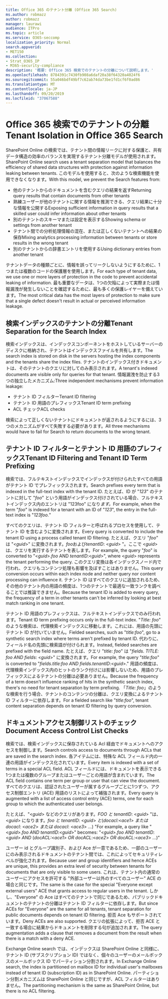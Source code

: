 ```yaml
---
title: Office 365 のテナント分離 (Office 365 Search)
ms.author: robmazz
author: robmazz
manager: laurawi
audience: ITPro
ms.topic: article
ms.service: O365-seccomp
localization_priority: Normal
search.appverid:
- MET150
ms.collection:
- Strat_O365_IP
- M365-security-compliance
description: '概要: Office 365 検索でのテナントの分離について説明します。'
ms.openlocfilehash: 8784391c7430fb908a6daf20a38f64320a4024f6
ms.sourcegitcommit: 55a046bdf49bf7c62ab74da73be1fd1cf6f0ad86
ms.translationtype: MT
ms.contentlocale: ja-JP
ms.lasthandoff: 09/20/2019
ms.locfileid: "37067588"
---
```

# <a name="tenant-isolation-in-office-365-search"></a><span data-ttu-id="3a450-103">Office 365 検索でのテナントの分離</span><span class="sxs-lookup"><span data-stu-id="3a450-103">Tenant Isolation in Office 365 Search</span></span>
<span data-ttu-id="3a450-104">SharePoint Online の検索では、テナント間の情報リークに対する保護と、共有データ構造の効率のバランスを実現するテナント分離モデルが使用されます。</span><span class="sxs-lookup"><span data-stu-id="3a450-104">SharePoint Online search uses a tenant separation model that balances the efficiency of shared data structures with protection against information leaking between tenants.</span></span> <span data-ttu-id="3a450-105">このモデルを使用すると、次のような検索機能を使用できなくなります。</span><span class="sxs-lookup"><span data-stu-id="3a450-105">With this model, we prevent the Search features from:</span></span>
- <span data-ttu-id="3a450-106">他のテナントからのドキュメントを含むクエリの結果を返す</span><span class="sxs-lookup"><span data-stu-id="3a450-106">Returning query results that contain documents from other tenants</span></span>
- <span data-ttu-id="3a450-107">熟練ユーザーが他のテナントに関する情報を推測できる、クエリ結果に十分な情報を公開する</span><span class="sxs-lookup"><span data-stu-id="3a450-107">Exposing sufficient information in query results that a skilled user could infer information about other tenants</span></span>
- <span data-ttu-id="3a450-108">別のテナントのスキーマまたは設定を表示する</span><span class="sxs-lookup"><span data-stu-id="3a450-108">Showing schema or settings from another tenant</span></span>
- <span data-ttu-id="3a450-109">テナント間での分析処理情報の混在、または正しくないテナントへの結果の保存</span><span class="sxs-lookup"><span data-stu-id="3a450-109">Mixing analytics processing information between tenants or store results in the wrong tenant</span></span>
- <span data-ttu-id="3a450-110">別のテナントからの辞書エントリを使用する</span><span class="sxs-lookup"><span data-stu-id="3a450-110">Using dictionary entries from another tenant</span></span>

<span data-ttu-id="3a450-111">テナントデータの種類ごとに、情報を誤ってリークしないようにするために、1つまたは複数のコードの保護層を使用します。</span><span class="sxs-lookup"><span data-stu-id="3a450-111">For each type of tenant data, we use one or more layers of protection in the code to prevent accidental leaking of information.</span></span> <span data-ttu-id="3a450-112">最も重要なデータは、1つの欠陥によって実際または情報漏洩が発生しないことを確認するために、最も多くの保護レイヤーを備えています。</span><span class="sxs-lookup"><span data-stu-id="3a450-112">The most critical data has the most layers of protection to make sure that a single defect doesn't result in actual or perceived information leakage.</span></span>

## <a name="tenant-separation-for-the-search-index"></a><span data-ttu-id="3a450-113">検索インデックスのテナントの分離</span><span class="sxs-lookup"><span data-stu-id="3a450-113">Tenant Separation for the Search Index</span></span>
<span data-ttu-id="3a450-114">検索インデックスは、インデックスコンポーネントをホストしているサーバーのディスクに格納され、テナントはインデックスファイルを共有します。</span><span class="sxs-lookup"><span data-stu-id="3a450-114">The search index is stored on disk in the servers hosting the index components and the tenants share the index files.</span></span> <span data-ttu-id="3a450-115">テナントのインデックス付きドキュメントは、そのテナントのクエリに対してのみ表示されます。</span><span class="sxs-lookup"><span data-stu-id="3a450-115">A tenant's indexed documents are visible only for queries for that tenant.</span></span> <span data-ttu-id="3a450-116">情報漏洩を防止する3つの独立したメカニズム:</span><span class="sxs-lookup"><span data-stu-id="3a450-116">Three independent mechanisms prevent information leakage:</span></span>
- <span data-ttu-id="3a450-117">テナント ID フィルター</span><span class="sxs-lookup"><span data-stu-id="3a450-117">Tenant ID filtering</span></span>
- <span data-ttu-id="3a450-118">テナント ID 用語のプレフィックス</span><span class="sxs-lookup"><span data-stu-id="3a450-118">Tenant ID term prefixing</span></span>
- <span data-ttu-id="3a450-119">ACL チェック</span><span class="sxs-lookup"><span data-stu-id="3a450-119">ACL checks</span></span>

<span data-ttu-id="3a450-120">検索によって正しくないテナントにドキュメントが返されるようにするには、3つのメカニズムがすべて失敗する必要があります。</span><span class="sxs-lookup"><span data-stu-id="3a450-120">All three mechanisms would have to fail for Search to return documents to the wrong tenant.</span></span>

## <a name="tenant-id-filtering-and-tenant-id-term-prefixing"></a><span data-ttu-id="3a450-121">テナント ID フィルターとテナント ID 用語のプレフィックス</span><span class="sxs-lookup"><span data-stu-id="3a450-121">Tenant ID Filtering and Tenant ID Term Prefixing</span></span>
<span data-ttu-id="3a450-122">検索では、フルテキストインデックスでインデックスが付けられたすべての用語がテナント ID でプレフィックスされます。</span><span class="sxs-lookup"><span data-stu-id="3a450-122">Search prefixes every term that is indexed in the full-text index with the tenant ID.</span></span> <span data-ttu-id="3a450-123">たとえば、ID が "*123*" のテナントに対して "*foo*" という用語がインデックス付けされている場合、フルテキストインデックス内のエントリは "123foo" になり*ます。*</span><span class="sxs-lookup"><span data-stu-id="3a450-123">For example, when the term "*foo*" is indexed for a tenant with an ID of "*123*", the entry in the full-text index is "*123foo.*"</span></span>

<span data-ttu-id="3a450-124">すべてのクエリは、テナント ID フィルターと呼ばれるプロセスを使用して、テナント ID を含むように変換されます。</span><span class="sxs-lookup"><span data-stu-id="3a450-124">Every query is converted to include the tenant ID using a process called tenant ID filtering.</span></span> <span data-ttu-id="3a450-125">たとえば、クエリ "*foo*" は "<*guid*>" に変換されます。*foo*および*tenantID*: <*guid*> "。ここで <*guid*> は、クエリを実行するテナントを表します。</span><span class="sxs-lookup"><span data-stu-id="3a450-125">For example, the query "*foo*" is converted to "<*guid*>.*foo* AND *tenantID*:<*guid*>", where <*guid*> represents the tenant performing the query.</span></span> <span data-ttu-id="3a450-126">このクエリ変換は各インデックスノード内で行われ、クエリもコンテンツ処理も影響を及ぼすことはありません。</span><span class="sxs-lookup"><span data-stu-id="3a450-126">This query conversion occurs within each index node and neither query nor content processing can influence it.</span></span> <span data-ttu-id="3a450-127">テナント ID はすべてのクエリに追加されるため、その他のテナント内の用語の頻度は、1つのテナントで最適な一致ランクを調べることでは推論できません。</span><span class="sxs-lookup"><span data-stu-id="3a450-127">Because the tenant ID is added to every query, the frequency of a term in other tenants can't be inferred by looking at best match ranking in one tenant.</span></span>

<span data-ttu-id="3a450-128">テナント ID 用語のプレフィックスは、フルテキストインデックスでのみ行われます。</span><span class="sxs-lookup"><span data-stu-id="3a450-128">Tenant ID term prefixing occurs only in the full-text index.</span></span> <span data-ttu-id="3a450-129">"*Title: foo*" のような検索は、代理検索インデックスに移動します。これには、用語の先頭にテナント ID が付いていません。</span><span class="sxs-lookup"><span data-stu-id="3a450-129">Fielded searches, such as "*title:foo*", go to a synthetic search index where terms aren't prefixed by tenant ID.</span></span> <span data-ttu-id="3a450-130">代わりに、フィールド名の先頭に検索語が付けられます。</span><span class="sxs-lookup"><span data-stu-id="3a450-130">Instead, fielded searches are prefixed with the field name.</span></span> <span data-ttu-id="3a450-131">たとえば、クエリ "*title: foo*" は "*fields. TITLE: foo AND fields*: <*guid*>" に変換されます。</span><span class="sxs-lookup"><span data-stu-id="3a450-131">For example, the query "*title:foo*" is converted to "*fields.title:foo AND fields.tenantID*:<*guid*>."</span></span> <span data-ttu-id="3a450-132">用語の頻度は、代理検索インデックス内のヒットのランク付けには影響しないため、用語のプレフィックスによるテナントの分離は必要ありません。</span><span class="sxs-lookup"><span data-stu-id="3a450-132">Because the frequency of a term doesn't influence ranking of hits in the synthetic search index, there's no need for tenant separation by term prefixing.</span></span> <span data-ttu-id="3a450-133">「*Title: foo*」のような検索を行う場合、テナントのコンテンツの分離は、クエリ変換によるテナント ID フィルターに依存します。</span><span class="sxs-lookup"><span data-stu-id="3a450-133">For a fielded search like "*title:foo*", tenant content separation depends on tenant ID filtering by query conversion.</span></span>

## <a name="document-access-control-list-checks"></a><span data-ttu-id="3a450-134">ドキュメントアクセス制御リストのチェック</span><span class="sxs-lookup"><span data-stu-id="3a450-134">Document Access Control List Checks</span></span>
<span data-ttu-id="3a450-135">検索では、検索インデックスに保存されている Acl 経由でドキュメントへのアクセスを制御します。</span><span class="sxs-lookup"><span data-stu-id="3a450-135">Search controls access to documents through ACLs that are saved in the search index.</span></span> <span data-ttu-id="3a450-136">各アイテムには、特殊な ACL フィールド内の一連の用語がインデックス化されています。</span><span class="sxs-lookup"><span data-stu-id="3a450-136">Every item is indexed with a set of terms in a special ACL field.</span></span> <span data-ttu-id="3a450-137">ACL フィールドには、ドキュメントを表示できる1つまたは複数のグループまたはユーザーごとの用語が含まれています。</span><span class="sxs-lookup"><span data-stu-id="3a450-137">The ACL field contains one term per group or user that can view the document.</span></span> <span data-ttu-id="3a450-138">すべてのクエリは、認証されたユーザーが属するグループごとに1つずつ、アクセス制御エントリ (ACE) 用語のリストによって補強されます。</span><span class="sxs-lookup"><span data-stu-id="3a450-138">Every query is augmented with a list of access control entry (ACE) terms, one for each group to which the authenticated user belongs.</span></span>

<span data-ttu-id="3a450-139">たとえば、"<*guid*> などのクエリがあります。*FOO と tenantID*: <*guid*> "は、<*guid*> になります。*foo と tenantID*: <*guid*> *と*(*docacl:*<*ace1*> *または docacl*: <*ace2*> *または docacl*: <*ace3*> *...*) "</span><span class="sxs-lookup"><span data-stu-id="3a450-139">For example, a query like "<*guid*>.*foo AND tenantID*:<*guid*>" becomes: "<*guid*>.*foo AND tenantID*:<*guid*> *AND* (*docACL:*<*ace1*> *OR docACL*:<*ace2*> *OR docACL*:<*ace3*> *...*)"</span></span>

<span data-ttu-id="3a450-140">ユーザー id とグループ識別子、および Ace が一意であるため、一部のユーザーにのみ表示されるドキュメントのテナント間では、これによってセキュリティレベルが強化されます。</span><span class="sxs-lookup"><span data-stu-id="3a450-140">Because user and group identifiers and hence ACEs are unique, this provides an extra level of security between tenants for documents that are only visible to some users.</span></span> <span data-ttu-id="3a450-141">これは、テナント内の通常のユーザーにアクセスを許可する "外部ユーザー以外のすべてのユーザー" ACE の場合と同じです。</span><span class="sxs-lookup"><span data-stu-id="3a450-141">The same is the case for the special "Everyone except external users" ACE that grants access to regular users in the tenant.</span></span> <span data-ttu-id="3a450-142">しかし、"Everyone" の Ace はすべてのテナントで同じであるため、パブリックドキュメントのテナントの分離はテナント ID フィルターに依存します。</span><span class="sxs-lookup"><span data-stu-id="3a450-142">But since ACEs for "Everyone" are the same for all tenants, tenant separation for public documents depends on tenant ID filtering.</span></span> <span data-ttu-id="3a450-143">拒否 Ace もサポートされています。</span><span class="sxs-lookup"><span data-stu-id="3a450-143">Deny ACEs are also supported.</span></span> <span data-ttu-id="3a450-144">クエリの拡張によって、拒否 ACE と一致する場合に結果からドキュメントを削除する句が追加されます。</span><span class="sxs-lookup"><span data-stu-id="3a450-144">The query augmentation adds a clause that removes a document from the result when there is a match with a deny ACE.</span></span>

<span data-ttu-id="3a450-145">Exchange Online search では、インデックスは SharePoint Online と同様に、テナント ID (サブスクリプション ID) ではなく、個々のユーザーのメールボックスのメールボックス ID でパーティション分割されます。</span><span class="sxs-lookup"><span data-stu-id="3a450-145">In Exchange Online search, the index is partitioned on mailbox ID for individual user's mailboxes instead of tenant ID (subscription ID) as in SharePoint Online.</span></span> <span data-ttu-id="3a450-146">パーティション分割メカニズムは SharePoint Online と同じですが、ACL フィルターはありません。</span><span class="sxs-lookup"><span data-stu-id="3a450-146">The partitioning mechanism is the same as SharePoint Online, but there is no ACL filtering.</span></span>
